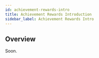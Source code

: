 ```yaml
---
id: achievement-rewards-intro
title: Achievement Rewards Introduction
sidebar_label: Achievement Rewards Intro
---
```


## Overview

Soon.